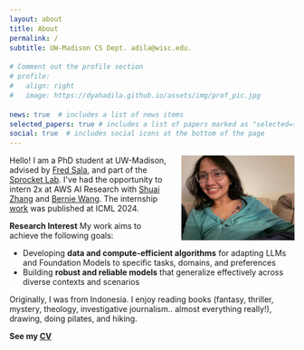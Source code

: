 ```yaml
---
layout: about
title: About
permalink: /
subtitle: UW-Madison CS Dept. adila@wisc.edu.

# Comment out the profile section
# profile:
#   align: right
#   image: https://dyahadila.github.io/assets/img/prof_pic.jpg

news: true  # includes a list of news items
selected_papers: true # includes a list of papers marked as "selected={true}"
social: true  # includes social icons at the bottom of the page
---
```


<div style="float: right; margin-left: 20px; margin-bottom: 10px;">
  <img src="/assets/img/prof_pic.jpg" alt="Profile Picture" width="200px">
</div>

Hello! I am a PhD student at UW-Madison, advised by [Fred Sala](https://pages.cs.wisc.edu/~fredsala/), and part of the [Sprocket Lab](https://sprocketlab.github.io/). I've had the opportunity to intern 2x at AWS AI Research with [Shuai Zhang](https://shuaizhang.tech/) and [Bernie Wang](https://www.mit.edu/~ywang02/). The internship [work](https://arxiv.org/pdf/2406.03631) was published at ICML 2024.

**Research Interest** My work aims to achieve the following goals:
- Developing **data and compute-efficient algorithms** for adapting LLMs and Foundation Models to specific tasks, domains, and preferences
- Building **robust and reliable models** that generalize effectively across diverse contexts and scenarios

Originally, I was from Indonesia. I enjoy reading books (fantasy, thriller, mystery, theology, investigative journalism.. almost everything really!), drawing, doing pilates, and hiking.

**See my [CV](../assets/pdf/CV.pdf)**